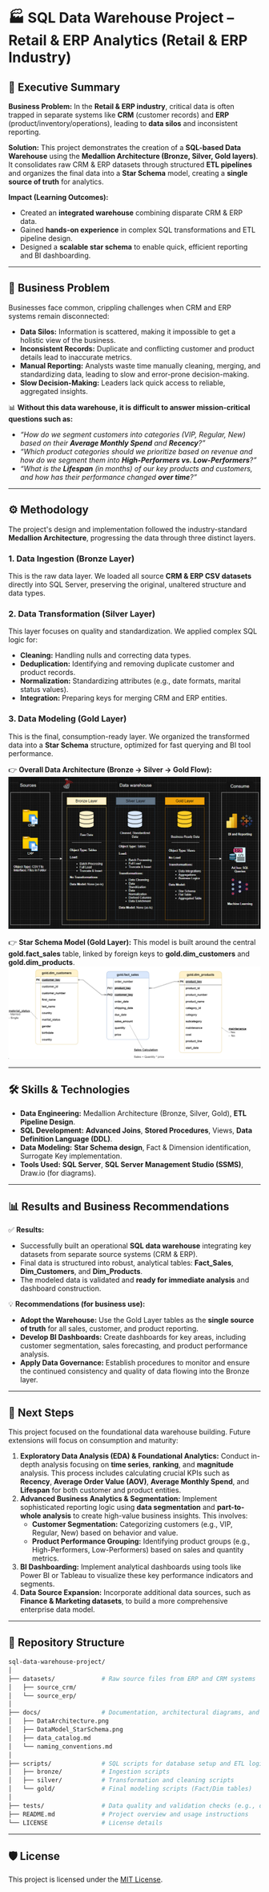 # 🏭 SQL Data Warehouse Project – Retail & ERP Analytics (Retail & ERP Industry)

## 📌 Executive Summary

**Business Problem:**
In the **Retail & ERP industry**, critical data is often trapped in separate systems like **CRM** (customer records) and **ERP** (product/inventory/operations), leading to **data silos** and inconsistent reporting.

**Solution:**
This project demonstrates the creation of a **SQL-based Data Warehouse** using the **Medallion Architecture (Bronze, Silver, Gold layers)**. It consolidates raw CRM & ERP datasets through structured **ETL pipelines** and organizes the final data into a **Star Schema** model, creating a **single source of truth** for analytics.

**Impact (Learning Outcomes):**

* Created an **integrated warehouse** combining disparate CRM & ERP data.
* Gained **hands-on experience** in complex SQL transformations and ETL pipeline design.
* Designed a **scalable star schema** to enable quick, efficient reporting and BI dashboarding.

---

## 🔎 Business Problem

Businesses face common, crippling challenges when CRM and ERP systems remain disconnected:

* **Data Silos:** Information is scattered, making it impossible to get a holistic view of the business.
* **Inconsistent Records:** Duplicate and conflicting customer and product details lead to inaccurate metrics.
* **Manual Reporting:** Analysts waste time manually cleaning, merging, and standardizing data, leading to slow and error-prone decision-making.
* **Slow Decision-Making:** Leaders lack quick access to reliable, aggregated insights.

📊 **Without this data warehouse, it is difficult to answer mission-critical questions such as:**

* *“How do we segment customers into categories (VIP, Regular, New) based on their **Average Monthly Spend** and **Recency**?”*
* *“Which product categories should we prioritize based on revenue and how do we segment them into **High-Performers vs. Low-Performers**?”*
* *“What is the **Lifespan** (in months) of our key products and customers, and how has their performance changed **over time**?”*

---

## ⚙️ Methodology

The project's design and implementation followed the industry-standard **Medallion Architecture**, progressing the data through three distinct layers.

### 1. Data Ingestion (Bronze Layer)
This is the raw data layer. We loaded all source **CRM & ERP CSV datasets** directly into SQL Server, preserving the original, unaltered structure and data types.

### 2. Data Transformation (Silver Layer)
This layer focuses on quality and standardization. We applied complex SQL logic for:
* **Cleaning:** Handling nulls and correcting data types.
* **Deduplication:** Identifying and removing duplicate customer and product records.
* **Normalization:** Standardizing attributes (e.g., date formats, marital status values).
* **Integration:** Preparing keys for merging CRM and ERP entities.

### 3. Data Modeling (Gold Layer)
This is the final, consumption-ready layer. We organized the transformed data into a **Star Schema** structure, optimized for fast querying and BI tool performance.

👉 **Overall Data Architecture (Bronze → Silver → Gold Flow):**
![Data Architecture](docs/DataArchitecture.png)

👉 **Star Schema Model (Gold Layer):**
This model is built around the central **gold.fact\_sales** table, linked by foreign keys to **gold.dim\_customers** and **gold.dim\_products**.
![Data Model – Star Schema](docs/DataModel_StarSchema.png)

---

## 🛠️ Skills & Technologies

* **Data Engineering:** Medallion Architecture (Bronze, Silver, Gold), **ETL Pipeline Design**.
* **SQL Development:** **Advanced Joins**, **Stored Procedures**, Views, **Data Definition Language (DDL)**.
* **Data Modeling:** **Star Schema design**, Fact & Dimension identification, Surrogate Key implementation.
* **Tools Used:** **SQL Server**, **SQL Server Management Studio (SSMS)**, Draw.io (for diagrams).

---

## 📊 Results and Business Recommendations

✅ **Results:**

* Successfully built an operational **SQL data warehouse** integrating key datasets from separate source systems (CRM & ERP).
* Final data is structured into robust, analytical tables: **Fact\_Sales**, **Dim\_Customers**, and **Dim\_Products**.
* The modeled data is validated and **ready for immediate analysis** and dashboard construction.

💡 **Recommendations (for business use):**

* **Adopt the Warehouse:** Use the Gold Layer tables as the **single source of truth** for all sales, customer, and product reporting.
* **Develop BI Dashboards:** Create dashboards for key areas, including customer segmentation, sales forecasting, and product performance analysis.
* **Apply Data Governance:** Establish procedures to monitor and ensure the continued consistency and quality of data flowing into the Bronze layer.

---

## 🔮 Next Steps

This project focused on the foundational data warehouse building. Future extensions will focus on consumption and maturity:

1. **Exploratory Data Analysis (EDA) & Foundational Analytics:** Conduct in-depth analysis focusing on **time series**, **ranking**, and **magnitude** analysis. This process includes calculating crucial KPIs such as **Recency**, **Average Order Value (AOV)**, **Average Monthly Spend**, and **Lifespan** for both customer and product entities.
2. **Advanced Business Analytics & Segmentation:** Implement sophisticated reporting logic using **data segmentation** and **part-to-whole analysis** to create high-value business insights. This involves:
    * **Customer Segmentation:** Categorizing customers (e.g., VIP, Regular, New) based on behavior and value.
    * **Product Performance Grouping:** Identifying product groups (e.g., High-Performers, Low-Performers) based on sales and quantity metrics.
3. **BI Dashboarding:** Implement analytical dashboards using tools like Power BI or Tableau to visualize these key performance indicators and segments.
4. **Data Source Expansion:** Incorporate additional data sources, such as **Finance & Marketing datasets**, to build a more comprehensive enterprise data model.

---


## 📂 Repository Structure
``` bash
sql-data-warehouse-project/
│
├── datasets/             # Raw source files from ERP and CRM systems
│   ├── source_crm/       
│   └── source_erp/       
│
├── docs/                 # Documentation, architectural diagrams, and metadata
│   ├── DataArchitecture.png
│   ├── DataModel_StarSchema.png
│   ├── data_catalog.md
│   └── naming_conventions.md
│
├── scripts/              # SQL scripts for database setup and ETL logic
│   ├── bronze/           # Ingestion scripts
│   ├── silver/           # Transformation and cleaning scripts
│   └── gold/             # Final modeling scripts (Fact/Dim tables)
│
├── tests/                # Data quality and validation checks (e.g., dbt tests)
├── README.md             # Project overview and usage instructions
└── LICENSE               # License details
```

---

## 🛡️ License

This project is licensed under the [MIT License](LICENSE).
